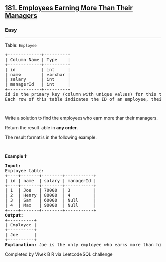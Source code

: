 <h2><a href="https://leetcode.com/problems/employees-earning-more-than-their-managers">181. Employees Earning More Than Their Managers</a></h2><h3>Easy</h3><hr><p>Table: <code>Employee</code></p>

<pre>
+-------------+---------+
| Column Name | Type    |
+-------------+---------+
| id          | int     |
| name        | varchar |
| salary      | int     |
| managerId   | int     |
+-------------+---------+
id is the primary key (column with unique values) for this table.
Each row of this table indicates the ID of an employee, their name, salary, and the ID of their manager.
</pre>

<p>&nbsp;</p>

<p>Write a solution&nbsp;to find the employees who earn more than their managers.</p>

<p>Return the result table in <strong>any order</strong>.</p>

<p>The result format is in the following example.</p>

<p>&nbsp;</p>
<p><strong class="example">Example 1:</strong></p>

<pre>
<strong>Input:</strong> 
Employee table:
+----+-------+--------+-----------+
| id | name  | salary | managerId |
+----+-------+--------+-----------+
| 1  | Joe   | 70000  | 3         |
| 2  | Henry | 80000  | 4         |
| 3  | Sam   | 60000  | Null      |
| 4  | Max   | 90000  | Null      |
+----+-------+--------+-----------+
<strong>Output:</strong> 
+----------+
| Employee |
+----------+
| Joe      |
+----------+
<strong>Explanation:</strong> Joe is the only employee who earns more than his manager.
</pre>
Completed by Vivek B R via Leetcode SQL challenge
